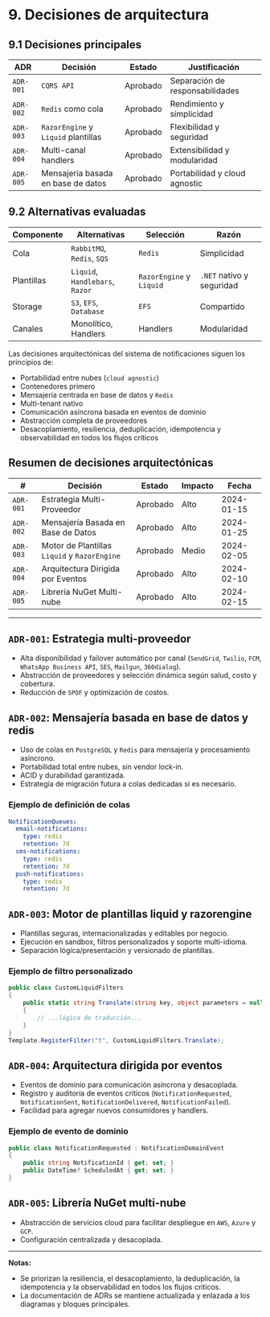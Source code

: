 # 9. Decisiones de arquitectura

## 9.1 Decisiones principales

| ADR        | Decisión                        | Estado    | Justificación                |
|------------|----------------------------------|-----------|------------------------------|
| `ADR-001`  | `CQRS API`                      | Aprobado  | Separación de responsabilidades |
| `ADR-002`  | `Redis` como cola               | Aprobado  | Rendimiento y simplicidad    |
| `ADR-003`  | `RazorEngine` y `Liquid` plantillas | Aprobado  | Flexibilidad y seguridad     |
| `ADR-004`  | Multi-canal handlers            | Aprobado  | Extensibilidad y modularidad |
| `ADR-005`  | Mensajería basada en base de datos | Aprobado | Portabilidad y cloud agnostic|

## 9.2 Alternativas evaluadas

| Componente   | Alternativas                | Selección | Razón         |
|--------------|-----------------------------|-----------|---------------|
| Cola         | `RabbitMQ`, `Redis`, `SQS`  | `Redis`   | Simplicidad   |
| Plantillas   | `Liquid`, `Handlebars`, `Razor` | `RazorEngine` y `Liquid` | `.NET` nativo y seguridad |
| Storage      | `S3`, `EFS`, `Database`     | `EFS`     | Compartido    |
| Canales      | Monolítico, Handlers        | Handlers  | Modularidad   |

Las decisiones arquitectónicas del sistema de notificaciones siguen los principios de:

- Portabilidad entre nubes (`cloud agnostic`)
- Contenedores primero
- Mensajería centrada en base de datos y `Redis`
- Multi-tenant nativo
- Comunicación asíncrona basada en eventos de dominio
- Abstracción completa de proveedores
- Desacoplamiento, resiliencia, deduplicación, idempotencia y observabilidad en todos los flujos críticos

## Resumen de decisiones arquitectónicas

| #      | Decisión                        | Estado     | Impacto | Fecha       |
|--------|----------------------------------|------------|---------|-------------|
| `ADR-001`| Estrategia Multi-Proveedor     | Aprobado   | Alto    | 2024-01-15  |
| `ADR-002`| Mensajería Basada en Base de Datos | Aprobado | Alto    | 2024-01-25  |
| `ADR-003`| Motor de Plantillas `Liquid` y `RazorEngine` | Aprobado | Medio | 2024-02-05  |
| `ADR-004`| Arquitectura Dirigida por Eventos | Aprobado | Alto    | 2024-02-10  |
| `ADR-005`| Librería NuGet Multi-nube      | Aprobado   | Alto    | 2024-02-15  |

---

## `ADR-001`: Estrategia multi-proveedor

- Alta disponibilidad y failover automático por canal (`SendGrid`, `Twilio`, `FCM`, `WhatsApp Business API`, `SES`, `Mailgun`, `360dialog`).
- Abstracción de proveedores y selección dinámica según salud, costo y cobertura.
- Reducción de `SPOF` y optimización de costos.

## `ADR-002`: Mensajería basada en base de datos y redis

- Uso de colas en `PostgreSQL` y `Redis` para mensajería y procesamiento asíncrono.
- Portabilidad total entre nubes, sin vendor lock-in.
- ACID y durabilidad garantizada.
- Estrategia de migración futura a colas dedicadas si es necesario.

### Ejemplo de definición de colas

```yaml
NotificationQueues:
  email-notifications:
    type: redis
    retention: 7d
  sms-notifications:
    type: redis
    retention: 7d
  push-notifications:
    type: redis
    retention: 7d
```

## `ADR-003`: Motor de plantillas liquid y razorengine

- Plantillas seguras, internacionalizadas y editables por negocio.
- Ejecución en sandbox, filtros personalizados y soporte multi-idioma.
- Separación lógica/presentación y versionado de plantillas.

### Ejemplo de filtro personalizado

```csharp
public class CustomLiquidFilters
{
    public static string Translate(string key, object parameters = null)
    {
        // ...lógica de traducción...
    }
}
Template.RegisterFilter("t", CustomLiquidFilters.Translate);
```

## `ADR-004`: Arquitectura dirigida por eventos

- Eventos de dominio para comunicación asíncrona y desacoplada.
- Registro y auditoría de eventos críticos (`NotificationRequested`, `NotificationSent`, `NotificationDelivered`, `NotificationFailed`).
- Facilidad para agregar nuevos consumidores y handlers.

### Ejemplo de evento de dominio

```csharp
public class NotificationRequested : NotificationDomainEvent
{
    public string NotificationId { get; set; }
    public DateTime? ScheduledAt { get; set; }
}
```

## `ADR-005`: Librería NuGet multi-nube

- Abstracción de servicios cloud para facilitar despliegue en `AWS`, `Azure` y `GCP`.
- Configuración centralizada y desacoplada.

---

**Notas:**

- Se priorizan la resiliencia, el desacoplamiento, la deduplicación, la idempotencia y la observabilidad en todos los flujos críticos.
- La documentación de ADRs se mantiene actualizada y enlazada a los diagramas y bloques principales.
